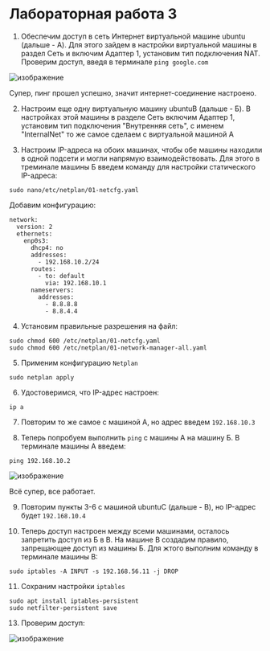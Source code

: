 # Лабораторная работа 3

1. Обеспечим доступ в сеть Интернет виртуальной машине ubuntu (дальше - А). Для этого зайдем в настройки виртуальной машины в раздел Сеть и включим Адаптер 1, установим тип подключения NAT. Проверим доступ, введя в терминале `ping google.com`

![изображение](https://github.com/user-attachments/assets/90c5178a-aa07-47bb-be0c-549af6d25156)

Супер, пинг прошел успешно, значит интернет-соединение настроено.

2. Настроим еще одну виртуальную машину ubuntuB (дальше - Б). В настройках этой машины в разделе Сеть включим Адаптер 1, установим тип подключения "Внутренняя сеть", с именем "InternalNet" то же самое сделаем с виртуальной машиной А

3. Настроим IP-адреса на обоих машинах, чтобы обе машины находили в одной подсети и могли напрямую взаимодействовать. Для этого в треминале машины Б введем команду для настройки статического IP-адреса:

```
sudo nano/etc/netplan/01-netcfg.yaml
```
Добавим конфигурацию:

```
network:
  version: 2
  ethernets:
    enp0s3:
      dhcp4: no
      addresses:
        - 192.168.10.2/24
      routes:
        - to: default
          via: 192.168.10.1
      nameservers:
        addresses:
          - 8.8.8.8
          - 8.8.4.4
```
4. Установим правильные разрешения на файл:

```
sudo chmod 600 /etc/netplan/01-netcfg.yaml
sudo chmod 600 /etc/netplan/01-network-manager-all.yaml
```

5. Применим конфигурацию `Netplan`

```
sudo netplan apply
```

6. Удостоверимся, что IP-адрес настроен:

```
ip a
```

7. Повторим то же самое с машиной А, но адрес введем `192.168.10.3`

8. Теперь попробуем выполнить `ping` с машины А на машину Б. В терминале машины А введем:

```
ping 192.168.10.2
```

![изображение](https://github.com/user-attachments/assets/27cb1c75-98af-439c-b610-577cf41352a4)

Всё супер, все работает.

9. Повторим пункты 3-6 с машиной ubuntuC (дальше - В), но IP-адрес будет `192.168.10.4`

10. Теперь доступ настроен между всеми машинами, осталось запретить доступ из Б в В. На машине В создадим правило, запрещающее доступ из машины Б. Для жтого выполним команду в терминале машины В:

```
sudo iptables -A INPUT -s 192.168.56.11 -j DROP
```

11. Сохраним настройки `iptables`

```
sudo apt install iptables-persistent
sudo netfilter-persistent save
```

13. Проверим доступ:

![изображение](https://github.com/user-attachments/assets/af7926cb-f2d6-4c18-b1ab-04e2ce78418b)


